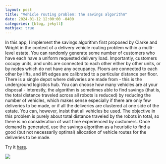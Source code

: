 ```yaml
---
layout: post
title: "Vehicle routing problem: the savings algorithm"
date: 2024-01-12 12:00:00 -0400
categories: [blog, jekyll]
mathjax: true
---
```


In this app, I implement the savings algorithm first proposed by Clarke and Wright in the context of a delivery vehicle routing problem within a multi-level estate. You can randomly generate some number of customers who have each have a uniform requested delivery load. Importantly, customers occupy units, and units are connected to each other either by other units, or by nodes which do not have any occupancy. Floors are connected to each other by lifts, and lift edges are calibrated to a particular distance per floor. There is a single depot where deliveries are made from - this is the underground logistics hub. You can choose how many vehicles are at your disposal - interestly, the algorithm is sometimes able to find savings (that is, the total distance traveled across all robots is reduced) by reducing the number of vehicles, which makes sense especially if there are only few deliveries to be made, or if all the deliveries are clustered at one side of the estate. You can, however, insist that all vehicles be used. The objective in this problem is purely about total distance traveled by the robots in total, so there is no consideration of wait time experienced by customers. Once demand is generated, use the savings algorithm as a heuristic to find a good (but not necessarily optimal) allocation of vehicle routes for the deliveries to be made.

Try it [here](https://vrpsavings.streamlit.app/).


![](/assets/robots.gif)




